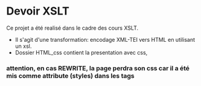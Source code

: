 # Devoir XSLT

Ce projet a été realisé dans le cadre des cours XSLT.
- Il s'agit d'une transformation: encodage XML-TEI vers HTML en utilisant un xsl.
- Dossier HTML_css contient la presentation avec css, 

### attention, en cas REWRITE, la page perdra son css car il a été mis comme attribute (styles) dans les tags













